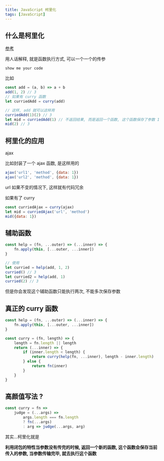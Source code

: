 ```yaml
---
title: JavaScript 柯里化
tags: [JavaScript]
---
```


## 什么是柯里化

[参考](https://github.com/mqyqingfeng/Blog/issues/42)

用人话解释, 就是函数执行方式, 可以一个一个的传参

 `show me your code` 

比如

```js
const add = (a, b) => a + b
add(1, 2) // 3
// 如果有 curry 函数
let curriedAdd = curry(add)

// 这样, add 就可以这样用
curriedAdd(1)(2) // 3
let mid = curriedAdd(1) // 不返回结果, 而是返回一个函数, 这个函数保存了参数 1
mid(2) // 3
```

## 柯里化的应用

ajax

比如封装了一个 ajax 函数, 是这样用的

```js
ajax('url1', 'method', {data: 1})
ajax('url2', 'method', {data: 1})
```

url 如果不变的情况下, 这样就有代码冗余

如果有了 curry

```js
const curriedAjax = curry(ajax)
let mid = curriedAjax('url', 'method')
mid({data: 1})
```

## 辅助函数

```js
const help = (fn, ...outer) => (...inner) => {
    fn.apply(this, [...outer, ...inner])
}

// 使用
let curried = help(add, 1, 2)
curried() // 3
let curried2 = help(add, 1)
curried(2) // 3
```

但是你会发现这个辅助函数只能执行两次, 不能多次保存参数

## 真正的 curry 函数

```js
const help = (fn, ...outer) => (...inner) => {
    fn.apply(this, [...outer, ...inner])
}

const curry = (fn, length) => {
    length = fn.length || length
    return (...inner) => {
        if (inner.length < length) {
            return curry(help(fn, ...inner), length - inner.length)
        } else {
            return fn(inner)
        }
    }
}
```

## 高颜值写法 ?

```js
const curry = fn => 
	judge = (...args) => 
		args.length === fn.length 
		? fn(...args)
		: arg => judge(...args, arg)
```

其实...柯里化就是

**利用闭包的特性当参数没有传完的时候, 返回一个新的函数, 这个函数会保存当前传入的参数, 当参数传输完毕, 就去执行这个函数**